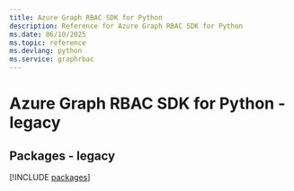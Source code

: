 ```yaml
---
title: Azure Graph RBAC SDK for Python
description: Reference for Azure Graph RBAC SDK for Python
ms.date: 06/10/2025
ms.topic: reference
ms.devlang: python
ms.service: graphrbac
---
```

# Azure Graph RBAC SDK for Python - legacy
## Packages - legacy
[!INCLUDE [packages](graph-rbac-index.md)]